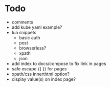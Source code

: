 # Todo
- comments
- add kube yaml example?
- lua snippets
    - basic auth
    - post
    - browserless?
    - xpath
    - json
- add index to docs/compose to fix link in pages
- safe escape {{ }} for pages
- xpath/css innerthtml option?
- display value(s) on index page?